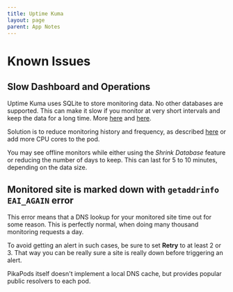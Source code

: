 ```yaml
---
title: Uptime Kuma
layout: page
parent: App Notes
---
```


# Known Issues

## Slow Dashboard and Operations
Uptime Kuma uses SQLite to store monitoring data. No other databases are supported. This can make it slow if you monitor at very short intervals and keep the data for a long time. More [here](https://github.com/louislam/uptime-kuma/issues/953) and [here](https://github.com/louislam/uptime-kuma/issues/1397).

Solution is to reduce monitoring history and frequency, as described [here](https://github.com/louislam/uptime-kuma/issues/1397#issuecomment-1172847138) or add more CPU cores to the pod.

You may see offline monitors while either using the *Shrink Database* feature or reducing the number of days to keep. This can last for 5 to 10 minutes, depending on the data size.


## Monitored site is marked down with `getaddrinfo EAI_AGAIN` error
This error means that a DNS lookup for your monitored site time out for some reason. This is perfectly normal, when doing many thousand monitoring requests a day.

To avoid getting an alert in such cases, be sure to set **Retry** to at least 2 or 3. That way you can be really sure a site is really down before triggering an alert.

PikaPods itself doesn't implement a local DNS cache, but provides popular public resolvers to each pod.